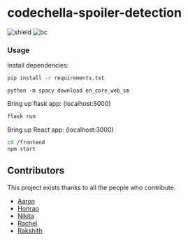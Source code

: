 # codechella-spoiler-detection

![shield][badge] ![bc][chat]


### Usage
Install dependencies:
```bash
pip install -r requirements.txt
```
```
python -m spacy download en_core_web_sm
```
Bring up flask app: (localhost:5000)
```bash
flask run
```
Bring up React app: (localhost:3000)
```bash
cd /frontend
npm start
```

## Contributors

This project exists thanks to all the people who contribute. 


* [Aaron](https://github.com/aaronbae)
* [Honrao](https://github.com/Honrao-Akshata)
* [Nikita](https://github.com/nikitagawde10)
* [Rachel](https://github.com/singinzrain)
* [Rakshith](https://github.com/Maxrovr)


<!-- Markdown link & img dfn -->
[badge]: https://img.shields.io/badge/SpoilerDetector-building..%F0%9F%A4%93-blue

[chat]: https://img.shields.io/badge/chat-on%20Slack-brightgreen

